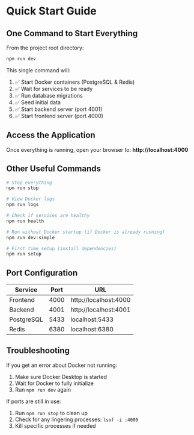 # Quick Start Guide

## One Command to Start Everything

From the project root directory:

```bash
npm run dev
```

This single command will:
1. ✅ Start Docker containers (PostgreSQL & Redis)
2. ✅ Wait for services to be ready
3. ✅ Run database migrations
4. ✅ Seed initial data
5. ✅ Start backend server (port 4001)
6. ✅ Start frontend server (port 4000)

## Access the Application

Once everything is running, open your browser to:
**http://localhost:4000**

## Other Useful Commands

```bash
# Stop everything
npm run stop

# View Docker logs
npm run logs

# Check if services are healthy
npm run health

# Run without Docker startup (if Docker is already running)
npm run dev:simple

# First time setup (install dependencies)
npm run setup
```

## Port Configuration

| Service    | Port | URL                   |
|------------|------|-----------------------|
| Frontend   | 4000 | http://localhost:4000 |
| Backend    | 4001 | http://localhost:4001 |
| PostgreSQL | 5433 | localhost:5433        |
| Redis      | 6380 | localhost:6380        |

## Troubleshooting

If you get an error about Docker not running:
1. Make sure Docker Desktop is started
2. Wait for Docker to fully initialize
3. Run `npm run dev` again

If ports are still in use:
1. Run `npm run stop` to clean up
2. Check for any lingering processes: `lsof -i :4000`
3. Kill specific processes if needed